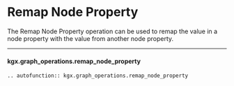 # Remap Node Property

The Remap Node Property operation can be used to remap the value in a node property with
the value from another node property.


---

#### kgx.graph_operations.remap_node_property

```eval_rst
.. autofunction:: kgx.graph_operations.remap_node_property
```